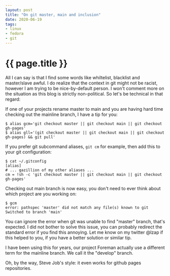 ```yaml
---
layout: post
title: "On git master, main and inclusion"
date: 2020-06-19
tags:
- linux
- fedora
- git
---
```

{{ page.title }}
================

All I can say is that I find some words like whiltelist, blacklist and
master/slave awful. I do realize that the context in git might not be racist,
however I am trying to be nice-by-default person. I won't comment more on the
situation as this blog is strictly non-political. So let's be technical in that
regard:

If one of your projects rename master to main and you are having hard time
checking out the mainline branch, I have a tip for you:

    $ alias gcm='git checkout master || git checkout main || git checkout gh-pages'
    $ alias gll='(git checkout master || git checkout main || git checkout gh-pages) && git pull'

If you prefer git subcommand aliases, `git cm` for example, then add this to
your git configuration:

    $ cat ~/.gitconfig
    [alias]
    # ... gazillion of my other aliases ...
    cm = !sh -c 'git checkout master || git checkout main || git checkout gh-pages'

Checking out main branch is now easy, you don't need to ever think about which
project are you working on:

    $ gcm
    error: pathspec 'master' did not match any file(s) known to git
    Switched to branch 'main'

You can ignore the error when git was unable to find "master" branch, that's
expected. I did not bother to solve this issue, you can probably redirect the
standard error if you find this annoying. Let me know on my twitter @lzap if
this helped to you, if you have a better solution or similar tip.

I have been using this for years, our project Foreman actually use a different
term for the mainline branch. We call it the "develop" branch.

Oh, by the way, Steve Job's style: it even works for github pages repositories.

